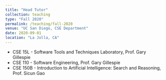 ```yaml
---
title: "Head Tutor"
collection: teaching
type: "Fall 2020"
permalink: /teaching/fall-2020
venue: "UC San Diego, CSE Department"
date: 2020-09-01
location: "La Jolla, CA"
---
```

- CSE 15L - Software Tools and Techniques Laboratory, Prof. Gary Gillespie
- CSE 110 - Software Engineering, Prof. Gary Gillespie
- CSE 150B - Introduction to Artificial Intelligence: Search and Reasoning, Prof. Sicun Gao

